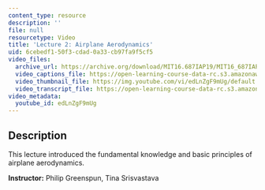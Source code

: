```yaml
---
content_type: resource
description: ''
file: null
resourcetype: Video
title: 'Lecture 2: Airplane Aerodynamics'
uid: 6cebedf1-50f3-cdad-0a33-cb97fa9f5cf5
video_files:
  archive_url: https://archive.org/download/MIT16.687IAP19/MIT16_687IAP19_lec02_300k.mp4
  video_captions_file: https://open-learning-course-data-rc.s3.amazonaws.com/16-687-private-pilot-ground-school-january-iap-2019/c5331b91523754a7a0346bec1e090cf6_edLnZgF9mUg.vtt
  video_thumbnail_file: https://img.youtube.com/vi/edLnZgF9mUg/default.jpg
  video_transcript_file: https://open-learning-course-data-rc.s3.amazonaws.com/16-687-private-pilot-ground-school-january-iap-2019/a9cc650442f54aead8d49509f9925366_edLnZgF9mUg.pdf
video_metadata:
  youtube_id: edLnZgF9mUg
---
```


Description
-----------

This lecture introduced the fundamental knowledge and basic principles of airplane aerodynamics.

**Instructor:** Philip Greenspun, Tina Srisvastava